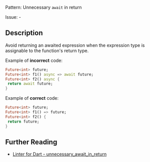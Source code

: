 Pattern: Unnecessary `await` in return

Issue: -

## Description

Avoid returning an awaited expression when the expression type is assignable to the function's return type.

Example of **incorrect** code:
```dart
Future<int> future;
Future<int> f1() async => await future;
Future<int> f2() async {
 return await future;
}
```

Example of **correct** code:
```dart
Future<int> future;
Future<int> f1() => future;
Future<int> f2() {
 return future;
}
```

## Further Reading

* [Linter for Dart - unnecessary_await_in_return](https://dart-lang.github.io/linter/lints/unnecessary_await_in_return.html)